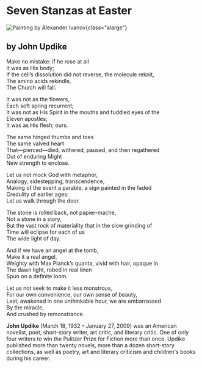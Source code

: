 # Seven Stanzas at Easter

![Painting by Alexander Ivanov](ivanov.jpg){class="alarge"}

## by John Updike

Make no mistake: if he rose at all\
It was as His body;\
If the cell’s dissolution did not reverse, the molecule reknit,\
The amino acids rekindle,\
The Church will fall.

It was not as the flowers,\
Each soft spring recurrent;\
It was not as His Spirit in the mouths and fuddled eyes of the\
Eleven apostles;\
It was as His flesh; ours.

The same hinged thumbs and toes\
The same valved heart\
That—pierced—died, withered, paused, and then regathered\
Out of enduring Might\
New strength to enclose.

Let us not mock God with metaphor,\
Analogy, sidestepping, transcendence,\
Making of the event a parable, a sign painted in the faded\
Credulity of earlier ages:\
Let us walk through the door.

The stone is rolled back, not papier-mache,\
Not a stone in a story,\
But the vast rock of materiality that in the slow grinding of\
Time will eclipse for each of us\
The wide light of day.

And if we have an angel at the tomb,\
Make it a real angel,\
Weighty with Max Planck’s quanta, vivid with hair, opaque in\
The dawn light, robed in real linen\
Spun on a definite loom.

Let us not seek to make it less monstrous,\
For our own convenience, our own sense of beauty,\
Lest, awakened in one unthinkable hour, we are embarrassed\
By the miracle,\
And crushed by remonstrance.

**John Updike** (March 18, 1932 – January 27, 2009) was an American novelist, poet, short-story writer, art critic, and literary critic. One of only four writers to win the Pulitzer Prize for Fiction more than once. Updike published more than twenty novels, more than a dozen short-story collections, as well as poetry, art and literary criticism and children's books during his career.
